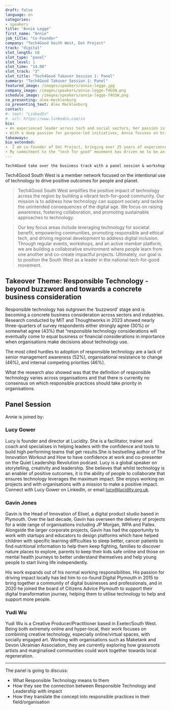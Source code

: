 ```yaml
---
draft: false
language: en
categories:
- speakers
title: "Annie Legge"
first_name: "Annie"
job_title: "Co-Founder"
company: "Tech4Good South West, Dot Project"
track: "digital"
slot_length: 60
slot_type: "panel"
slot_level: 1
slot_time: "14.00"
slot_track: "3"
slot_title: "Tech4Good Takover Session 1: Panel"
summary: "Tech4Good Takover Session 1: Panel"
featured_image: /images/speakers/annie-legge.jpg
company_image: /images/speakers/annie-legge-T4GSW.png
schedule_image: /images/speakers/annie-legge-T4GSW.png
co_presenting: alex-mecklenburg 
co_presenting_text: Alex Mecklenburg 
contact:
#- text: "LinkedIn"
#  url: https://www.linkedin.com/in
bio:
- An experienced leader across tech and social sectors, her passion is to inspire and lead others to create positive social impact.
- With a deep passion for purpose-led initiatives, Annie focuses on bringing communities together to foster innovation, collaboration, and collective action through technology. 
takeaways:
bio_extended:
-  I am co-founder of Dot Project, bringing over 25 years of experience in digital leadership to our mission to empower charities and social impact organisations through digital resilience. At the heart of our work is a commitment to people and relationships, ensuring our clients thrive in their digital journeys. Since 2016, our work at Dot Project has touched over 800 organisations and individuals, enhancing their digital and technology infrastructure. 
- My commitment to the "tech for good" movement has driven me to be an active advocate and facilitator in this space as co-founder and ecosystem lead for Tech4Good South West and founding member for the Tech for Good Organisers Network. These initiatives aim to connect and inspire individuals using and engaging with technology to create positive social change.
---
```

    Tech4Good take over the business track with a panel session & workshop

Tech4Good South West is a member network focused on the intentional use of technology to drive positive outcomes for people and planet.
  
> Tech4Good South West amplifies the positive impact of technology across the region by building a vibrant tech-for-good community. Our mission is to address how technology can support society and tackle the unintended consequences of the digital age. We focus on raising awareness, fostering collaboration, and promoting sustainable approaches to technology.

> Our key focus areas include leveraging technology for societal benefit, empowering communities, promoting responsible and ethical tech, and driving regional development to address digital inclusion. Through regular events, workshops, and an active member platform, we are building a collaborative environment where people learn from one another and co-create impactful projects. Ultimately, our goal is to position the South West as a leader in the national tech-for-good movement.

## Takeover Theme: Responsible Technology - beyond buzzword and towards a concrete business consideration

Responsible technology has outgrown the ‘buzzword’ stage and is becoming a concrete business consideration across sectors and industries. Research conducted by MIT and  Thoughtworks in 2023 showed nearly three-quarters of survey respondents either strongly agree (30%) or somewhat agree (43%) that “responsible technology considerations will eventually come to equal business or financial considerations in importance when organisations make decisions about technology use.

The most cited hurdles to adoption of responsible technology are a lack of senior management awareness (52%), organisational resistance to change (46%), and internal competing priorities (46%).

What the research also showed was that the definition of responsible technology varies across organisations and that there is currently no consensus on which responsible practices should take priority in organisations. 

## Panel Session

Annie is joined by:

### Lucy Gower 

Lucy is founder and director at Lucidity. She is a facilitator, trainer and coach and specialises in helping leaders with the confidence and tools to build high performing teams that get results.She is bestselling author of The Innovation Workout and How to have confidence at work and co-presenter on the Quiet Leadership Revolution podcast. Lucy is a global speaker on storytelling, creativity and leadership. She believes that whilst technology is an enabler of positive outcomes, it is the ability of people to collaborate that ensures technology leverages the maximum impact. She enjoys working on projects and with organisations with a mission to make a positive impact. Connect with Lucy Gower on LinkedIn, or email lucy@lucidity.org.uk.

### Gavin Jones

Gavin is the Head of Innovation of Elixel, a digital product studio based in Plymouth. Over the last decade, Gavin has overseen the delivery of projects for a wide range of organisations including JP Morgan, WPA and Pallex. Alongside the larger corporate projects, Gavin has had the opportunity to work with startups and educators to design platforms which have helped children with specific learning difficulties to sleep better, cancer patients to find nutritional information to help them keep fighting, families to discover nature places to explore, parents to keep their kids safe online and those on mental health journeys to better understand themselves and help young people to start living life independently.

His work expands out of his normal working responsibilities. His passion for driving impact locally has led him to co-found Digital Plymouth in 2015 to bring together a community of digital businesses and professionals, and in 2020 he joined the board of Citizens Advice Plymouth to support their digital transformation journey, helping them to utilise technology to help and support more people.

### Yudi Wu

Yudi Wu is a Creative Producer/Practitioner based in Exeter/South West. Being both extremely online and hyper-local, their work focuses on combining creative technology, especially online/virtual spaces, with socially engaged art. Working with organisations such as Maketank and Devon Ukrainian Association, they are currently exploring how grassroots artists and marginalised communities could work together towards local regeneration.

---

The panel is going to discuss: 
- What Responsible Technology means to them
- How they see the connection between Responsible Technology and Leadership with impact
- How they translate the concept into responsible practices in their field/organisation 
